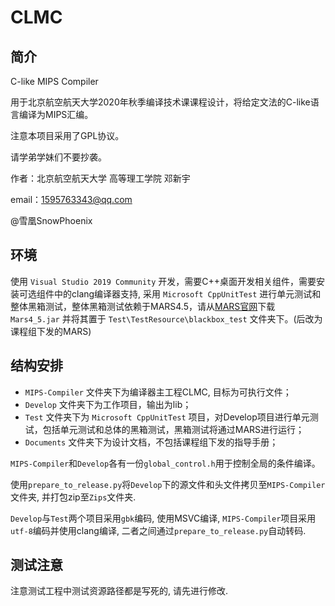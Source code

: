 # CLMC

## 简介

C-like MIPS Compiler

用于北京航空航天大学2020年秋季编译技术课课程设计，将给定文法的C-like语言编译为MIPS汇编。

注意本项目采用了GPL协议。

请学弟学妹们不要抄袭。

作者：北京航空航天大学 高等理工学院 邓新宇

email：1595763343@qq.com

@雪凰SnowPhoenix

## 环境

使用 `Visual Studio 2019 Community` 开发，需要C++桌面开发相关组件，需要安装可选组件中的clang编译器支持, 采用 `Microsoft CppUnitTest` 进行单元测试和整体黑箱测试，整体黑箱测试依赖于MARS4.5，请从[MARS官网](http://courses.missouristate.edu/kenvollmar/mars/)下载 `Mars4_5.jar` 并将其置于 `Test\TestResource\blackbox_test` 文件夹下。(后改为课程组下发的MARS)

## 结构安排

* `MIPS-Compiler` 文件夹下为编译器主工程CLMC, 目标为可执行文件；
* `Develop` 文件夹下为工作项目，输出为lib；
* `Test` 文件夹下为 `Microsoft CppUnitTest` 项目，对Develop项目进行单元测试，包括单元测试和总体的黑箱测试，黑箱测试将通过MARS进行运行；
* `Documents` 文件夹下为设计文档，不包括课程组下发的指导手册；

`MIPS-Compiler`和`Develop`各有一份`global_control.h`用于控制全局的条件编译。

使用`prepare_to_release.py`将`Develop`下的源文件和头文件拷贝至`MIPS-Compiler`文件夹, 并打包zip至`Zips`文件夹.

`Develop`与`Test`两个项目采用`gbk`编码, 使用MSVC编译, `MIPS-Compiler`项目采用`utf-8`编码并使用clang编译, 二者之间通过`prepare_to_release.py`自动转码.

## 测试注意

注意测试工程中测试资源路径都是写死的, 请先进行修改.

